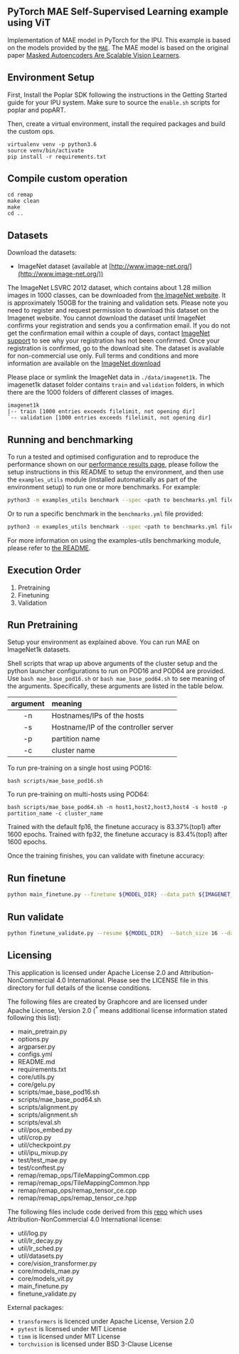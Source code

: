 PyTorch MAE Self-Supervised Learning example using ViT
---

Implementation of MAE model in PyTorch for the IPU. This example is based on the models provided by the [`MAE`](https://github.com/facebookresearch/mae). The MAE model is based on the original paper [Masked Autoencoders Are Scalable Vision Learners](https://arxiv.org/pdf/2111.06377.pdf).

## Environment Setup

First, Install the Poplar SDK following the instructions in the Getting Started guide for your IPU system. Make sure to source the `enable.sh` scripts for poplar and popART.

Then, create a virtual environment, install the required packages and build the custom ops.

```console
virtualenv venv -p python3.6
source venv/bin/activate
pip install -r requirements.txt
```
## Compile custom operation

```console
cd remap
make clean
make
cd ..
```

## Datasets

Download the datasets:
* ImageNet dataset (available at [http://www.image-net.org/](http://www.image-net.org/))

The ImageNet LSVRC 2012 dataset, which contains about 1.28 million images in 1000 classes, can be downloaded from [the ImageNet website](http://www.image-net.org/download). It is approximately 150GB for the training and validation sets. Please note you need to register and request permission to download this dataset on the Imagenet website. You cannot download the dataset until ImageNet confirms your registration and sends you a confirmation email. If you do not get the confirmation email within a couple of days, contact [ImageNet support](support@imagenet.org) to see why your registration has not been confirmed. Once your registration is confirmed, go to the download site. The dataset is available for non-commercial use only. Full terms and conditions and more information are available on the [ImageNet download](http://www.image-net.org/download)

Please place or symlink the ImageNet data in `./data/imagenet1k`.
The imagenet1k dataset folder contains `train` and `validation` folders, in which there are the 1000 folders of different classes of images.
```console
imagenet1k
|-- train [1000 entries exceeds filelimit, not opening dir]
`-- validation [1000 entries exceeds filelimit, not opening dir]
```

## Running and benchmarking

To run a tested and optimised configuration and to reproduce the performance shown on our [performance results page](https://www.graphcore.ai/performance-results), please follow the setup instructions in this README to setup the environment, and then use the `examples_utils` module (installed automatically as part of the environment setup) to run one or more benchmarks. For example:

```bash
python3 -m examples_utils benchmark --spec <path to benchmarks.yml file>
```

Or to run a specific benchmark in the `benchmarks.yml` file provided:

```bash
python3 -m examples_utils benchmark --spec <path to benchmarks.yml file> --benchmark <name of benchmark>
```

For more information on using the examples-utils benchmarking module, please refer to [the README](https://github.com/graphcore/examples-utils/blob/master/examples_utils/benchmarks/README.md).

## Execution Order

1. Pretraining
2. Finetuning
3. Validation

## Run Pretraining

Setup your environment as explained above. You can run MAE on ImageNet1k datasets.

Shell scripts that wrap up above arguments of the cluster setup and the python launcher configurations to run on POD16 and POD64 are provided. Use `bash mae_base_pod16.sh` or `bash mae_base_pod64.sh` to see meaning of the arguments. Specifically, these arguments are listed in the table below.

| argument | meaning |
|:----:|:----|
| -n | Hostnames/IPs of the hosts |
| -s | Hostname/IP of the controller server |
| -p | partition name |
| -c | cluster name |

To run pre-training on a single host using POD16:
```console
bash scripts/mae_base_pod16.sh
```

To run pre-training on multi-hosts using POD64:
```console
bash scripts/mae_base_pod64.sh -n host1,host2,host3,host4 -s host0 -p partition_name -c cluster_name
```

Trained with the default fp16, the finetune accuracy is 83.37%(top1) after 1600 epochs. Trained with fp32, the finetune accuracy is 83.4%(top1) after 1600 epochs.

Once the training finishes, you can validate with finetune accuracy:

## Run finetune

```bash
python main_finetune.py --finetune ${MODEL_DIR} --data_path ${IMAGENET_DIR} \
```

## Run validate

```bash
python finetune_validate.py --resume ${MODEL_DIR}  --batch_size 16 --data_path ${IMAGENET_DIR}
```

## Licensing
This application is licensed under Apache License 2.0 and Attribution-NonCommercial 4.0 International.
Please see the LICENSE file in this directory for full details of the license conditions.

The following files are created by Graphcore and are licensed under Apache License, Version 2.0 (<sup>*</sup> means additional license information stated following this list):
* main_pretrain.py
* options.py
* argparser.py
* configs.yml
* README.md
* requirements.txt
* core/utils.py
* core/gelu.py
* scripts/mae_base_pod16.sh
* scripts/mae_base_pod64.sh
* scripts/alignment.py
* scripts/alignment.sh
* scripts/eval.sh
* util/pos_embed.py
* util/crop.py
* util/checkpoint.py
* util/ipu_mixup.py
* test/test_mae.py
* test/conftest.py
* remap/remap_ops/TileMappingCommon.cpp
* remap/remap_ops/TileMappingCommon.hpp
* remap/remap_ops/remap_tensor_ce.cpp
* remap/remap_ops/remap_tensor_ce.hpp



The following files include code derived from this [repo](https://github.com/facebookresearch/mae) which uses Attribution-NonCommercial 4.0 International license:
* util/log.py
* util/lr_decay.py
* util/lr_sched.py
* util/datasets.py
* core/vision_transformer.py
* core/models_mae.py
* core/models_vit.py
* main_finetune.py
* finetune_validate.py

External packages:
- `transformers` is licenced under Apache License, Version 2.0
- `pytest` is licensed under MIT License
- `timm` is licensed under MIT License
- `torchvision` is licensed under BSD 3-Clause License
